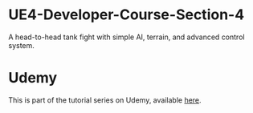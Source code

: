 # UE4-Developer-Course-Section-4
A head-to-head tank fight with simple AI, terrain, and advanced control system. 

# Udemy
This is part of the tutorial series on Udemy, available [here](https://www.udemy.com/unrealcourse).
